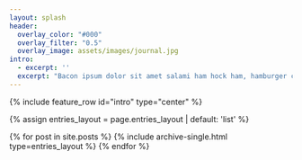 ```yaml
---
layout: splash
header:
  overlay_color: "#000"
  overlay_filter: "0.5"
  overlay_image: assets/images/journal.jpg
intro: 
  - excerpt: ''
  excerpt: "Bacon ipsum dolor sit amet salami ham hock ham, hamburger corned beef short ribs kielbasa biltong t-bone drumstick tri-tip tail sirloin pork chop."
---
```


{% include feature_row id="intro" type="center" %}

{% assign entries_layout = page.entries_layout | default: 'list' %}
<div class="entries-{{ entries_layout }}">
  {% for post in  site.posts %}
    {% include archive-single.html type=entries_layout %}
  {% endfor %}
</div>